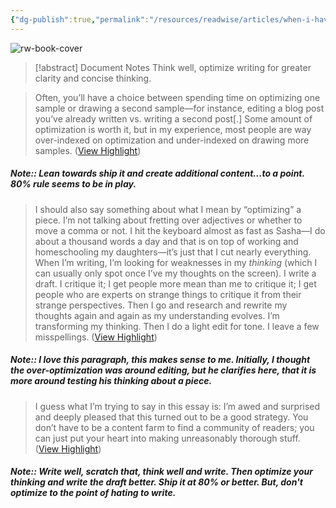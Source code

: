 ```yaml
---
{"dg-publish":true,"permalink":"/resources/readwise/articles/when-i-have-a-slower-publishing-cadence-my-blog-grows-faster/","tags":["articles","til","optimizing","thinking","writing"],"created":"","updated":""}
---
```



![rw-book-cover](https://substackcdn.com/image/fetch/w_1200,h_600,c_fill,f_jpg,q_auto:good,fl_progressive:steep,g_auto/https%3A%2F%2Fsubstack-post-media.s3.amazonaws.com%2Fpublic%2Fimages%2Fcace8dea-91be-4021-8d1a-553e4a3e0373_1600x1311.jpeg)

> [!abstract] Document Notes
> Think well, optimize writing for greater clarity and concise thinking.

> Often, you’ll have a choice between spending time on optimizing one sample or drawing a second sample—for instance, editing a blog post you’ve already written vs. writing a second post[.] Some amount of optimization is worth it, but in my experience, most people are way over-indexed on optimization and under-indexed on drawing more samples. ([View Highlight](https://read.readwise.io/read/01h96pbbw132n4mcsmws3rdv36))

##### Note:: Lean towards ship it and create additional content...to a point. 80% rule seems to be in play.

> I should also say something about what I mean by “optimizing” a piece. I’m not talking about fretting over adjectives or whether to move a comma or not. I hit the keyboard almost as fast as Sasha—I do about a thousand words a day and that is on top of working and homeschooling my daughters—it’s just that I cut nearly everything. When I’m writing, I’m looking for weaknesses in my *thinking* (which I can usually only spot once I’ve my thoughts on the screen). I write a draft. I critique it; I get people more mean than me to critique it; I get people who are experts on strange things to critique it from their strange perspectives. Then I go and research and rewrite my thoughts again and again as my understanding evolves. I’m transforming my thinking. Then I do a light edit for tone. I leave a few misspellings. ([View Highlight](https://read.readwise.io/read/01h96phmmf9x86pn4bjcj3rs18))

##### Note:: I love this paragraph, this makes sense to me. Initially, I thought the over-optimization was around editing, but he clarifies here, that it is more around testing his thinking about a piece.

> I guess what I’m trying to say in this essay is: I’m awed and surprised and deeply pleased that this turned out to be a good strategy. You don’t have to be a content farm to find a community of readers; you can just put your heart into making unreasonably thorough stuff. ([View Highlight](https://read.readwise.io/read/01h96pm1cmtsqg4fhk3fkbg0k1))

##### Note:: Write well, scratch that, think well and write. Then optimize your thinking and write the draft better. Ship it at 80% or better. But, don't optimize to the point of hating to write.

